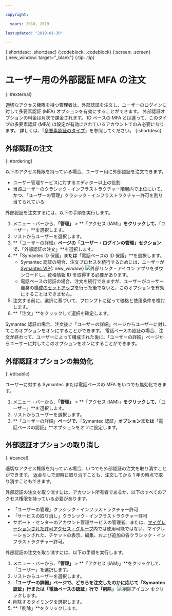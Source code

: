 ```yaml
---

copyright:

  years: 2018, 2019

lastupdated: "2019-01-30"

---
```


{:shortdesc: .shortdesc}
{:codeblock: .codeblock}
{:screen: .screen}
{:new_window: target="_blank"}
{:tip: .tip}

# ユーザー用の外部認証 MFA の注文
{: #external}

適切なアクセス権限を持つ管理者は、外部認証を注文し、ユーザーのログインに対して多要素認証 (MFA) オプションを有効にすることができます。 外部認証オプションの料金は月次で課金されます。 ID ベースの MFA とは違って、このタイプの多要素認証 (MFA) は設定が有効にされているアカウントでのみ必要になります。 詳しくは、『[多要素認証のタイプ](/docs/iam?topic=iam-types#types)』を参照してください。
{:shortdesc}

## 外部認証の注文
{: #ordering}

以下のアクセス権限を持っている場合、ユーザー用に外部認証を注文できます。

* ユーザー管理サービスに対するエディター以上の役割
* 当該ユーザーのクラシック・インフラストラクチャー階層内で上位にいて、かつ、「ユーザーの管理」クラシック・インフラストラクチャー許可を割り当てられている

外部認証を注文するには、以下の手順を実行します。

1. メニュー・バーから、**「管理」** &gt; **「アクセス (IAM)」**をクリックして、**「ユーザー」**を選択します。
2. リストからユーザーを選択します。
3. **「ユーザーの詳細」**ページの「ユーザー・ログインの管理」セクションで、**「外部認証の注文」**を選択します。
4. **「Symantec ID 保護」**または**「電話ベースの ID 保護」**を選択します。
    * Symantec 認証の場合、注文プロセスを続行するためには、ユーザーが [Symantec VIP](https://vip.symantec.com/){: new_window} ![外部リンク・アイコン](../icons/launch-glyph.svg) アプリをダウンロードし、資格情報 ID を取得する必要があります。
    * 電話ベースの認証の場合、注文を続行できますが、ユーザーがユーザー自身の[構成のセットアップ](/docs/account?topic=account-third-party-MFA#third-party-MFA)を行った後でないと、このオプションを有効にすることはできません。
5. 注文する前に、選択に基づいて、プロンプトに従って価格と使用条件を検討します。
6. **「注文」**をクリックして選択を確定します。

Symantec 認証の場合、注文後に「ユーザーの詳細」ページからユーザーに対してこのオプションをオンにすることができます。 電話ベースの認証の場合、注文が終わって、ユーザーによって構成された後に、「ユーザーの詳細」ページからユーザーに対してこのオプションをオンにすることができます。

## 外部認証オプションの無効化
{: #disable}

ユーザーに対する Symantec または電話ベースの MFA をいつでも無効化できます。

1. メニュー・バーから、**「管理」** &gt; **「アクセス (IAM)」**をクリックして、**「ユーザー」**を選択します。
2. リストからユーザーを選択します。
3. **「ユーザーの詳細」**ページで、**「Symantec 認証」**オプションまたは**「電話ベースの認証」**オプションをオフに設定します。

## 外部認証オプションの取り消し
{: #cancel}

適切なアクセス権限を持っている場合、いつでも外部認証の注文を取り消すことができます。 返金なしで即時に取り消すことも、注文してから 1 年の時点で取り消すこともできます。

外部認証の注文を取り消すには、アカウント所有者であるか、以下のすべてのアクセス権限を持っている必要があります。

* 「ユーザーの管理」クラシック・インフラストラクチャー許可
* 「サービスの取り消し」クラシック・インフラストラクチャー許可
* サポート・センターのアカウント管理サービスの管理者、または、[マイグレーションされた許可アクセス・グループ](/docs/iam?topic=iam-predefined#predefined)内では使用可能ではない、マイグレーションされた、チケットの表示、編集、および追加の各クラシック・インフラストラクチャー許可。

外部認証の注文を取り消すには、以下の手順を実行します。

1. メニュー・バーから、**「管理」** &gt; **「アクセス (IAM)」**をクリックして、「ユーザー」を選択します。
2. リストからユーザーを選択します。
3. **「ユーザーの詳細」**ページで、どちらを注文したのかに応じて**「Symantec 認証」**行または**「電話ベースの認証」**行で**「削除」** ![削除アイコン](../icons/icon_trash.svg) をクリックします。
4. 削除するタイミングを選択します。
5. **「削除」**をクリックします。
